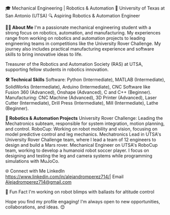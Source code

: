 🎓 Mechanical Engineering | Robotics & Automation
🚀 University of Texas at San Antonio (UTSA)
🔍 Aspiring Robotics & Automation Engineer

**👨‍🔧 About Me**
I'm a passionate mechanical engineering student with a strong focus on robotics, automation, and manufacturing. My experiences range from working on robotics and automation projects to leading engineering teams in competitions like the University Rover Challenge. My journey also includes practical manufacturing experience and software skills to bring innovative ideas to life.

Treasurer of the Robotics and Automation Society (RAS) at UTSA, supporting fellow students in robotics innovation.

**🛠️ Technical Skills**
Software: Python (Intermediate), MATLAB (Intermediate), SolidWorks (Intermediate), Arduino (Intermediate), CNC Software like Fusion 360 (Advanced), Onshape (Advanced), C and C++ (Beginner).
Manufacturing: CNC Machine (Advanced), 3D Printer (Advanced), Laser Cutter (Intermediate), Drill Press (Intermediate), Mill (Intermediate), Lathe (Beginner).

**🤖 Robotics & Automation Projects**
University Rover Challenge: Leading the Mechatronics subteam, responsible for system integration, motion planning, and control.
RoboCup: Working on robot mobility and vision, focusing on model predictive control and leg mechanics.
Mechatronics Lead in UTSA's University Rover Challenge team, where I lead a team of 12 engineers to design and build a Mars rover.
Mechanical Engineer on UTSA's RoboCup team, working to develop a humanoid robot soccer player. I focus on designing and testing the leg and camera systems while programming simulations with MuJoCo.

🌐 Connect with Me
LinkedIn https://www.linkedin.com/in/alejandromperez714/| Email Alejadromperez714@gmail.com

🎉 Fun Fact
I'm working on robot blimps with ballasts for altitude control

Hope you find my profile engaging! I'm always open to new opportunities, collaborations, and ideas. 😊
